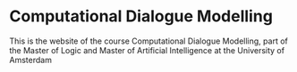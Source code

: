 # Computational Dialogue Modelling

This is the website of the course Computational Dialogue Modelling, part of the Master of Logic and Master of Artificial Intelligence at the University of Amsterdam
